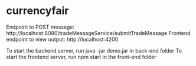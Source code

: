 # currencyfair
Endpoint to POST message: http://localhost:8080/tradeMessageService/submitTradeMessage
Frontend endpoint to view output: http://localhost:4200

To start the backend server, run java -jar demo.jar in back-end folder
To start the frontend server, run npm start in the front-end folder